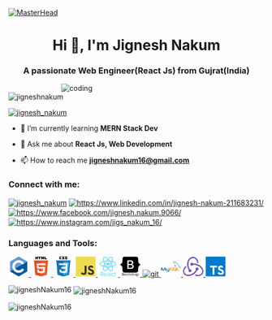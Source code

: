 [![MasterHead](https://camo.githubusercontent.com/775ed67e1d46c9534c3cb9a4694edf0603b1436a7e3e15891d3c327733fc26b6/68747470733a2f2f7777772e61756469656e6365706c616e65742e636f6d2f726f6f742f74656d706c6174652f312f2f696d616765732f7765622d646576656c6f706d656e742e676966)](https://rishavchanda.io)

<h1 align="center">Hi 👋, I'm Jignesh Nakum</h1>
<h3 align="center">A passionate Web Engineer(React Js) from Gujrat(India)</h3>
<img align="right" alt="coding" width="400" src="[[https://camo.githubusercontent.com/cae12fddd9d6982901d82580bdf321d81fb299141098ca1c2d4891870827bf17/68747470733a2f2f6d69726f2e6d656469756d2e636f6d2f6d61782f313336302f302a37513379765349765f7430696f4a2d5a2e676966](https://media2.giphy.com/media/qgQUggAC3Pfv687qPC/giphy.gif?cid=ecf05e47p7dfij3co0dzjz021bizai6sv6wn8vs6zcx1bohw&ep=v1_gifs_search&rid=giphy.gif&ct=g)](https://media2.giphy.com/media/qgQUggAC3Pfv687qPC/giphy.gif?cid=ecf05e47p7dfij3co0dzjz021bizai6sv6wn8vs6zcx1bohw&ep=v1_gifs_search&rid=giphy.gif&ct=g)">

<p align="left"> <img src="https://komarev.com/ghpvc/?username=jigneshNakum16&label=Profile%20views&color=0e75b6&style=flat" alt="jigneshnakum" /> </p>

<p align="left"> <a href="https://twitter.com/i/flow/login?redirect_after_login=%2FJignesh08155221" target="blank"><img src="https://img.shields.io/twitter/follow/Jignesh08155221?logo=twitter&style=for-the-badge" alt="jignesh_nakum" /></a> </p>

- 🌱 I’m currently learning **MERN Stack Dev**

- 💬 Ask me about **React Js, Web Development**

- 📫 How to reach me **jigneshnakum16@gmail.com**



<h3 align="left">Connect with me:</h3>
<p align="left">
<a href="https://twitter.com/i/flow/login?redirect_after_login=%2FJignesh08155221" target="blank"><img align="center" src="https://raw.githubusercontent.com/rahuldkjain/github-profile-readme-generator/master/src/images/icons/Social/twitter.svg" alt="jignesh_nakum" height="30" width="40" /></a>
<a href="https://www.linkedin.com/in/jignesh-nakum-211683231/" target="blank"><img align="center" src="https://raw.githubusercontent.com/rahuldkjain/github-profile-readme-generator/master/src/images/icons/Social/linked-in-alt.svg" alt="https://www.linkedin.com/in/jignesh-nakum-211683231/" height="30" width="40" /></a>
<a href="https://www.facebook.com/jignesh.nakum.9066/" target="blank"><img align="center" src="https://raw.githubusercontent.com/rahuldkjain/github-profile-readme-generator/master/src/images/icons/Social/facebook.svg" alt="https://www.facebook.com/jignesh.nakum.9066/" height="30" width="40" /></a>
<a href="https://www.instagram.com/jigs_nakum_16/" target="blank"><img align="center" src="https://raw.githubusercontent.com/rahuldkjain/github-profile-readme-generator/master/src/images/icons/Social/instagram.svg" alt="https://www.instagram.com/jigs_nakum_16/" height="30" width="40" /></a>
</p>

<h3 align="left">Languages and Tools:</h3>
<p align="left"> <a href="https://www.cprogramming.com/" target="_blank" rel="noreferrer"> <img src="https://raw.githubusercontent.com/devicons/devicon/master/icons/c/c-original.svg" alt="c" width="40" height="40"/> </a> <a href="https://www.w3.org/html/" target="_blank" rel="noreferrer"> <img src="https://raw.githubusercontent.com/devicons/devicon/master/icons/html5/html5-original-wordmark.svg" alt="html5" width="40" height="40"/> </a> <a href="https://www.w3schools.com/css/" target="_blank" rel="noreferrer"> <img src="https://raw.githubusercontent.com/devicons/devicon/master/icons/css3/css3-original-wordmark.svg" alt="css3" width="40" height="40"/> </a> <a href="https://developer.mozilla.org/en-US/docs/Web/JavaScript" target="_blank" rel="noreferrer"> <img src="https://raw.githubusercontent.com/devicons/devicon/master/icons/javascript/javascript-original.svg" alt="javascript" width="40" height="40"/> </a> <a href="https://reactjs.org/" target="_blank" rel="noreferrer"> <img src="https://raw.githubusercontent.com/devicons/devicon/master/icons/react/react-original-wordmark.svg" alt="react" width="40" height="40"/> </a> <a href="https://getbootstrap.com" target="_blank" rel="noreferrer"> <img src="https://raw.githubusercontent.com/devicons/devicon/master/icons/bootstrap/bootstrap-plain-wordmark.svg" alt="bootstrap" width="40" height="40"/> </a>  <a href="https://git-scm.com/" target="_blank" rel="noreferrer"> <img src="https://www.vectorlogo.zone/logos/git-scm/git-scm-icon.svg" alt="git" width="40" height="40"/>  </a> <a href="https://www.mysql.com/" target="_blank" rel="noreferrer"> <img src="https://raw.githubusercontent.com/devicons/devicon/master/icons/mysql/mysql-original-wordmark.svg" alt="mysql" width="40" height="40"/> </a> <a href="https://redux.js.org" target="_blank" rel="noreferrer"> <img src="https://raw.githubusercontent.com/devicons/devicon/master/icons/redux/redux-original.svg" alt="redux" width="40" height="40"/> </a> 
<a href="https://www.typescriptlang.org/" target="_blank" rel="noreferrer"> <img src="https://raw.githubusercontent.com/devicons/devicon/master/icons/typescript/typescript-original.svg" alt="typescript" width="40" height="40"/> </a></p>

<p><img align="left" src="https://github-readme-stats.vercel.app/api/top-langs?username=jigneshNakum16&show_icons=true&locale=en&layout=compact" alt="jigneshNakum16" /></p>

<p>&nbsp;<img align="center" src="https://github-readme-stats.vercel.app/api?username=jigneshNakum16&show_icons=true&locale=en" alt="jigneshNakum16" /></p>

<p><img align="center" src="https://github-readme-streak-stats.herokuapp.com/?user=jigneshNakum16&" alt="jigneshNakum16" /></p>
